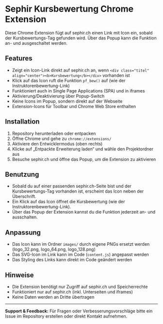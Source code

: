 # Sephir Kursbewertung Chrome Extension

Diese Chrome Extension fügt auf sephir.ch einen Link mit Icon ein, sobald der Kursbewertungs-Tag gefunden wird. Über das Popup kann die Funktion an- und ausgeschaltet werden.

## Features
- Zeigt ein Icon-Link direkt auf sephir.ch an, wenn `<div class="titel" align="center"><b>Kursbewertung</b></div>` vorhanden ist
- Klick auf das Icon ruft die Funktion `pf_bew()` auf (wie der Instruktorenbewertung-Link)
- Funktioniert auch in Single Page Applications (SPA) und in iframes
- Aktivierung/Deaktivierung über Popup-Switch
- Keine Icons im Popup, sondern direkt auf der Webseite
- Extension-Icons für Toolbar und Chrome Web Store enthalten

## Installation
1. Repository herunterladen oder entpacken
2. Öffne Chrome und gehe zu `chrome://extensions/`
3. Aktiviere den Entwicklermodus (oben rechts)
4. Klicke auf „Entpackte Erweiterung laden“ und wähle den Projektordner aus
5. Besuche sephir.ch und öffne das Popup, um die Extension zu aktivieren

## Benutzung
- Sobald du auf einer passenden sephir.ch-Seite bist und der Kursbewertungs-Tag vorhanden ist, erscheint das Icon neben der Überschrift.
- Ein Klick auf das Icon öffnet die Kursbewertung (wie der Instruktorenbewertung-Link).
- Über das Popup der Extension kannst du die Funktion jederzeit an- und ausschalten.

## Anpassung
- Das Icon kann im Ordner `images/` durch eigene PNGs ersetzt werden (logo_32.png, logo_64.png, logo_128.png)
- Das SVG-Icon im Link kann im Code (`content.js`) angepasst werden
- Das Styling des Links kann direkt im Code geändert werden

## Hinweise
- Die Extension benötigt nur Zugriff auf sephir.ch und Speicherrechte
- Funktioniert nur auf sephir.ch (inkl. Unterseiten und iframes)
- Keine Daten werden an Dritte übertragen

---

**Support & Feedback:**
Für Fragen oder Verbesserungsvorschläge bitte ein Issue im Repository erstellen oder direkt Kontakt aufnehmen.
